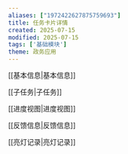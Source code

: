 ```yaml
---
aliases: ["1972422627875759693"]
title: 任务卡片详情
created: 2025-07-15
modified: 2025-07-15
tags: ['基础模块']
theme: 政务应用
---
```


[[基本信息|基本信息]]

[[子任务|子任务]]

[[进度视图|进度视图]]

[[反馈信息|反馈信息]]

[[亮灯记录|亮灯记录]]